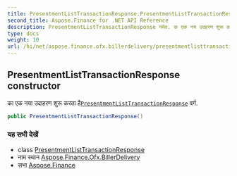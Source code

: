 ```yaml
---
title: PresentmentListTransactionResponse.PresentmentListTransactionResponse
second_title: Aspose.Finance for .NET API Reference
description: PresentmentListTransactionResponse नर्मत. क एक नय उदहरण शुरू करत हैPresentmentListTransactionResponse वर्ग.
type: docs
weight: 10
url: /hi/net/aspose.finance.ofx.billerdelivery/presentmentlisttransactionresponse/presentmentlisttransactionresponse/
---
```

## PresentmentListTransactionResponse constructor

का एक नया उदाहरण शुरू करता है[`PresentmentListTransactionResponse`](../) वर्ग.

```csharp
public PresentmentListTransactionResponse()
```

### यह सभी देखें

* class [PresentmentListTransactionResponse](../)
* नाम स्थान [Aspose.Finance.Ofx.BillerDelivery](../../presentmentlisttransactionresponse/)
* सभा [Aspose.Finance](../../../)


